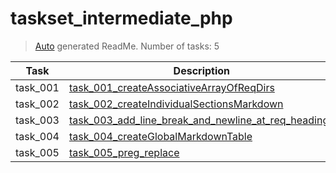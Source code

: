 # taskset_intermediate_php

> [Auto](https://github.com/codeaprendiz/learn_fullstack/blob/main/home/php/intermediate/taskset_intermediate_php/task_004_createGlobalMarkdownTable/generate-readme.php) generated ReadMe. Number of tasks: 5

| Task     | Description                                                                                                                         |
|----------|-------------------------------------------------------------------------------------------------------------------------------------|
| task_001 | [task_001_createAssociativeArrayOfReqDirs](taskset_intermediate_php/task_001_createAssociativeArrayOfReqDirs)                       |
| task_002 | [task_002_createIndividualSectionsMarkdown](taskset_intermediate_php/task_002_createIndividualSectionsMarkdown)                     |
| task_003 | [task_003_add_line_break_and_newline_at_req_headings](taskset_intermediate_php/task_003_add_line_break_and_newline_at_req_headings) |
| task_004 | [task_004_createGlobalMarkdownTable](taskset_intermediate_php/task_004_createGlobalMarkdownTable)                                   |
| task_005 | [task_005_preg_replace](taskset_intermediate_php/task_005_preg_replace)                                                             |
